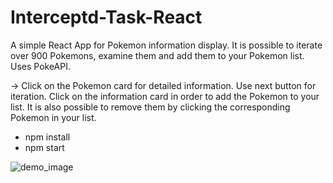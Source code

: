 # Interceptd-Task-React
 
A simple React App for Pokemon information display. It is possible to iterate over 900 Pokemons, examine them and add them to your Pokemon list. Uses PokeAPI.

-> Click on the Pokemon card for detailed information. Use next button for iteration. Click on the information card in order to add the Pokemon to your list. It is also possible to remove them by clicking the corresponding Pokemon in your list.

* npm install
* npm start


![demo_image](https://i.ibb.co/mb92rz6/Interceptd-Task.png)
